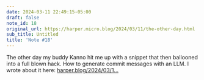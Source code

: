 ```yaml
---
date: 2024-03-11 22:49:15-05:00
draft: false
note_id: 18
original_url: https://harper.micro.blog/2024/03/11/the-other-day.html
sub_title: Untitled
title: 'Note #18'
---
```


The other day my buddy Kanno hit me up with a snippet that then ballooned into a full blown hack. How to generate commit messages with an LLM. I wrote about it here: [harper.blog/2024/03/1...](https://harper.blog/2024/03/11/use-an-llm-to-automagically-generate-meaningful-git-commit-messages/)
